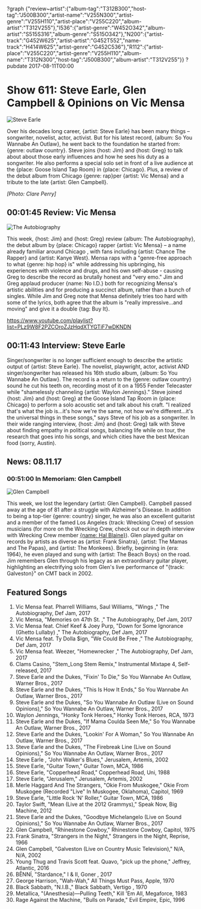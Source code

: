 ?graph {"review~artist":{"album-tag":"T312B300","host-tag":"J500B300","artist-name":"V255N300","artist-genre":"V255H110","artist-place":"V255C220","album-artist":"T312V255"},"I536":{"artist-genre":"W452O342","album-artist":"S515S316","album-genre":"S515O342"},"N200":{"artist-track":"G452W625","artist-artist":"G452T552","name-track":"H414W625","artist-genre":"G452C536"},"R112":{"artist-place":"V255C220","artist-genre":"V255H110","album-name":"T312N300","host-tag":"J500B300","album-artist":"T312V255"}}
?pubdate 2017-08-11T00:00

# Show 611: Steve Earle, Glen Campbell & Opinions on Vic Mensa
![Steve Earle](https://sound-images.s3.amazonaws.com/images/2017/steveearle_web.jpg)

Over his decades long career, {artist: Steve Earle} has been many things – songwriter, novelist, actor, activist. But for his latest record, {album: So You Wannabe An Outlaw}, he went back to the foundation he started from: {genre: outlaw country}. Steve joins {host: Jim} and {host: Greg} to talk about about those early influences and how he sees his duty as a songwriter. He also performs a special solo set in front of a live audience at the {place: Goose Island Tap Room} in {place: Chicago}. Plus, a review of the debut album from Chicago {genre: rap}per {artist: Vic Mensa} and a tribute to the late {artist: Glen Campbell}.

*[Photo: Clare Perry]*

## 00:01:45 Review: Vic Mensa
![The Autobiography](http://is1.mzstatic.com/image/thumb/Music117/v4/b9/90/3a/b9903acc-e701-a4db-6943-6530918d6109/source/600x600bb.jpg "598667873/1256931190")

This week, {host: Jim} and {host: Greg} review {album: The Autobiography}, the debut album by {place: Chicago} rapper {artist: Vic Mensa} – a name already familiar around Chicago , with fans including {artist: Chance The Rapper} and {artist: Kanye West}. Mensa raps with a "genre-free approach to what {genre: hip hop} is" while addressing his upbringing, his experiences with violence and drugs, and his own self-abuse - causing Greg to describe the record as brutally honest and "very emo."  Jim and Greg applaud producer {name: No I.D.} both for recognizing Mensa's artistic abilities and for producing a succinct album, rather than a bunch of singles.  While Jim and Greg note that Mensa definitely tries too hard with some of the lyrics, both agree that the album is "really impressive…and moving" and give it a double {tag: Buy It}. 

https://www.youtube.com/playlist?list=PLz9W8F2PZCOroZJzHqdXTYGTiF7wDKNDN

## 00:11:43 Interview: Steve Earle
Singer/songwriter is no longer sufficient enough to describe the artistic output of {artist: Steve Earle}. The novelist, playwright, actor, activist AND singer/songwriter has released his 16th studio album, {album: So You Wannabe An Outlaw}. The record is a return to the {genre: outlaw country} sound he cut his teeth on, recording most of it on a 1955 Fender Telecaster while "shamelessly channeling {artist: Waylon Jennings}." Steve joined {host: Jim} and {host: Greg} at the Goose Island Tap Room in {place: Chicago} to perform a solo acoustic set and talk about his craft. "I realized that's what the job is…it's how we're the same, not how we're different…it's the universal things in these songs," says Steve of his job as a songwriter. In their wide ranging interview, {host: Jim} and {host: Greg} talk with Steve about finding empathy in political songs, balancing life while on tour, the research that goes into his songs, and which cities have the best Mexican food (sorry, Austin). 

## News: 08.11.17

### 00:51:00 In Memoriam: Glen Campbell
![Glen Campbell](https://sound-images.s3.amazonaws.com/images/2017/glencampbell_web.jpg)

 This week, we lost the legendary {artist: Glen Campbell}. Campbell passed away at the age of 81 after a struggle with Alzheimer's Disease. In addition to being a top-tier {genre: country} singer, he was also an excellent guitarist and a member of the famed Los Angeles {track: Wrecking Crew} of session musicians (for more on the Wrecking Crew, check out our in depth interview with Wrecking Crew member [{name: Hal Blaine}](http://soundopinions.org/show/488/#halblaine)). Glen played guitar on records by artists as diverse as {artist: Frank Sinatra}, {artist: The Mamas and The Papas}, and {artist: The Monkees}. Briefly, beginning in {era: 1964}, he even played and sung with {artist: The Beach Boys} on the road. Jim remembers Glen through his legacy as an extraordinary guitar player, highlighting an electrifying solo from Glen's live performance of "{track: Galveston}" on CMT back in 2002.

## Featured Songs
1. Vic Mensa feat. Pharrell Williams, Saul Williams, "Wings ," The Autobiography, Def Jam, 2017
1. Vic Mensa, "Memories on 47th St. ," The Autobiography, Def Jam, 2017
1. Vic Mensa feat. Chief Keef & Joey Purp, "Down for Some Ignorance (Ghetto Lullaby) ," The Autobiography, Def Jam, 2017
1. Vic Mensa feat. Ty Dolla $ign, "We Could Be Free ," The Autobiography, Def Jam, 2017
1. Vic Mensa feat. Weezer, "Homewrecker ," The Autobiography, Def Jam, 2017
1. Clams Casino, "Stem_Long Stem Remix," Instrumental Mixtape 4, Self-released, 2017
1. Steve Earle and the Dukes, "Fixin' To Die," So You Wannabe An Outlaw, Warner Bros., 2017
1. Steve Earle and the Dukes, "This Is How It Ends," So You Wannabe An Outlaw, Warner Bros., 2017
1. Steve Earle and the Dukes, "So You Wannabe An Outlaw (Live on Sound Opinions)," So You Wannabe An Outlaw, Warner Bros., 2017
1. Waylon Jennings, "Honky Tonk Heroes," Honky Tonk Heroes, RCA, 1973
1. Steve Earle and the Dukes, "If Mama Coulda Seen Me," So You Wannabe An Outlaw, Warner Bros., 2017
1. Steve Earle and the Dukes, "Lookin' For A Woman," So You Wannabe An Outlaw, Warner Bros., 2017
1. Steve Earle and the Dukes, "The Firebreak Line (Live on Sound Opinions)," So You Wannabe An Outlaw, Warner Bros., 2017
1. Steve Earle , "John Walker's Blues," Jerusalem, Artemis, 2002
1. Steve Earle, "Guitar Town," Guitar Town, MCA, 1986
1. Steve Earle, "Copperhead Road," Copperhead Road, Uni, 1988
1. Steve Earle, "Jerusalem," Jerusalem, Artemis, 2002
1. Merle Haggard And The Strangers, "Okie From Muskogee," Okie From Muskogee (Recorded "Live" In Muskogee, Oklahoma), Capitol, 1969
1. Steve Earle, "Little Rock 'N' Roller," Guitar Town, MCA, 1986
1. Taylor Swift, "Mean (Live at the 2012 Grammys)," Speak Now, Big Machine, 2012
1. Steve Earle and the Dukes, "Goodbye Michelangelo (Live on Sound Opinions)," So You Wannabe An Outlaw, Warner Bros., 2017
1. Glen Campbell, "Rhinestone Cowboy," Rhinestone Cowboy, Capitol, 1975
1. Frank Sinatra, "Strangers in the Night," Strangers in the Night, Reprise, 1966
1. Glen Campbell, "Galveston (Live on Country Music Television)," N/A, N/A, 2002
1. Young Thug and Travis Scott feat. Quavo, "pick up the phone," Jeffrey, Atlantic, 2016
1. BÊNNÍ, "Stardance," I & II, Goner , 2017
1. George Harrison, "Wah-Wah," All Things Must Pass, Apple, 1970
1. Black Sabbath, "N.I.B.," Black Sabbath, Vertigo , 1970
1. Metallica, "(Anesthesia)—Pulling Teeth," Kill 'Em All, Megaforce, 1983
1. Rage Against the Machine, "Bulls on Parade," Evil Empire, Epic, 1996
